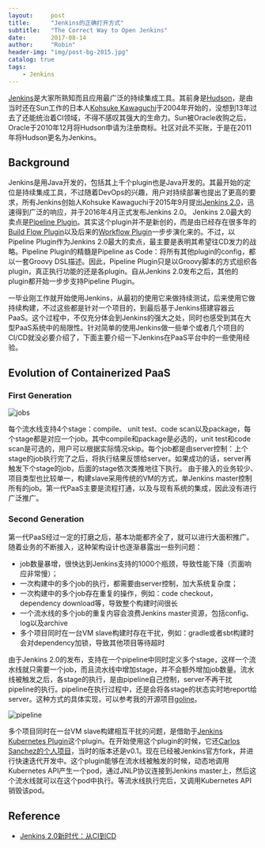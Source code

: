 ```yaml
---
layout:     post
title:      "Jenkins的正确打开方式"
subtitle:   "The Correct Way to Open Jenkins"
date:       2017-08-14
author:     "Robin"
header-img: "img/post-bg-2015.jpg"
catalog: true
tags:
    - Jenkins
---
```


[Jenkins](https://jenkins.io/)是大家所熟知而且应用最广泛的持续集成工具。其前身是[Hudson](https://zh.wikipedia.org/wiki/Hudson_(%E8%BD%AF%E4%BB%B6))，是由当时还在Sun工作的日本人[Kohsuke Kawaguchi](http://kohsuke.org/)于2004年开始的，没想到13年过去了还能统治着CI领域，不得不感叹其强大的生命力。Sun被Oracle收购之后，Oracle于2010年12月将Hudson申请为注册商标。社区对此不买账，于是在2011年将Hudson更名为Jenkins。

## Background

Jenkins是用Java开发的，包括其上千个plugin也是Java开发的。其最开始的定位是持续集成工具，不过随着DevOps的兴趣，用户对持续部署也提出了更高的要求，所有Jenkins创始人Kohsuke Kawaguchi于2015年9月提出[Jenkins 2.0](https://wiki.jenkins.io/display/JENKINS/Jenkins+2.0)，迅速得到广泛的响应，并于2016年4月正式发布Jenkins 2.0。
Jenkins 2.0最大的卖点是[Pipeline Plugin](https://wiki.jenkins.io/display/JENKINS/Pipeline+Plugin)。其实这个plugin并不是新创的，而是由已经存在很多年的[Build Flow Plugin](https://wiki.jenkins-ci.org/display/JENKINS/Build+Flow+Plugin)以及后来的[Workflow Plugin](https://wiki.jenkins-ci.org/display/JENKINS/Workflow+Plugin)一步步演化来的。不过，以Pipeline Plugin作为Jenkins 2.0最大的卖点，最主要是表明其希望往CD发力的战略。Pipeline Plugin的精髓是Pipeline as Code：将所有其他plugin的config，都以一套Groovy DSL描述。因此，Pipeline Plugin只是以Groovy脚本的方式组织各plugin，真正执行功能的还是各plugin。自从Jenkins 2.0发布之后，其他的plugin都开始一步步支持Pipeline Plugin。

一毕业刚工作就开始使用Jenkins，从最初的使用它来做持续测试，后来使用它做持续构建，不过这些都是针对一个项目的，到最后基于Jenkins搭建容器云PaaS。这个过程中，不仅充分体会到Jenkins的强大之处，同时也感受到其在大型PaaS系统中的局限性。针对简单的使用Jenkins做一些单个或者几个项目的CI/CD就没必要介绍了，下面主要介绍一下Jenkins在PaaS平台中的一些使用经验。

## Evolution of Containerized PaaS

### First Generation

![jobs](/img/in-post/jenkins/jobs.png)

每个流水线支持4个stage：compile、 unit test、code scan以及package，每个stage都是对应一个job。其中compile和package是必选的，unit test和code scan是可选的，用户可以根据实际情况skip。每个job都是由server控制：上个stage的job执行完了之后，将执行结果反馈给server。如果成功的话，server再触发下个stage的job，后面的stage依次类推地往下执行。
由于接入的业务较少、项目类型也比较单一，构建slave采用传统的VM的方式，单Jenkins master控制所有的job。第一代PaaS主要是流程打通，以及与现有系统的集成，因此没有进行广泛推广。

### Second Generation

第一代PaaS经过一定的打磨之后，基本功能都齐全了，就可以进行大面积推广。随着业务的不断接入，这种架构设计也逐渐暴露出一些列问题：
* job数量暴增，很快达到Jenkins支持的1000个瓶颈，导致性能下降（页面响应非常慢）；
* 一次构建中的多个job的执行，都需要由server控制，加大系统复杂度；
* 一次构建中的多个job存在重复的操作，例如：code checkout，dependency download等，导致整个构建时间很长
* 一个流水线的多个job的重复内容会浪费Jenkins master资源，包括config、log以及archive
* 多个项目同时在一台VM slave构建时存在干扰，例如：gradle或者sbt构建时会对dependency加锁，导致其他项目等待超时

由于Jenkins 2.0的发布，支持在一个pipeline中同时定义多个stage，这样一个流水线就只需要一个job，而且流水线中增加stage，并不会额外增加job数量。流水线被触发之后，各stage的执行，是由pipeline自己控制，server不再干扰pipeline的执行。pipeline在执行过程中，还是会将各stage的状态实时地report给server。这种方式的具体实现，可以参考我的开源项目[goline](https://github.com/supereagle/goline)。

![pipeline](/img/in-post/jenkins/pipeline.png)

多个项目同时在一台VM slave构建相互干扰的问题，是借助于[Jenkins Kubernetes Plugin](https://github.com/jenkinsci/kubernetes-plugin)这个plugin。在开始使用这个plugin的时候，它还[Carlos Sanchez的个人项目](https://github.com/carlossg/jenkins-kubernetes-plugin)，当时的版本还是v0.1。现在已经被Jenkins官方fork，并进行快速迭代开发中。这个plugin能够在流水线被触发的时候，动态地调用Kubernetes API产生一个pod，通过JNLP协议连接到Jenkins master上，然后这个流水线就可以在这个pod中执行。等流水线执行完后，又调用Kubernetes API销毁该pod。

## Reference
- [Jenkins 2.0新时代：从CI到CD](http://dockone.io/article/1421)




